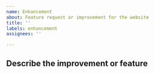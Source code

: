 ```yaml
---
name: Enhancement
about: Feature request or improvement for the website
title: ''
labels: enhancement
assignees: ''

---
```


## Describe the improvement or feature

<!-- Write description here. -->
